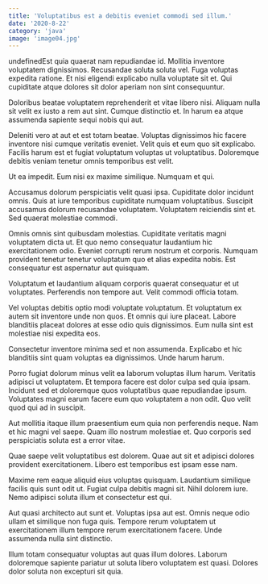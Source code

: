 ```yaml
---
title: 'Voluptatibus est a debitis eveniet commodi sed illum.'
date: '2020-8-22'
category: 'java'
image: 'image04.jpg'
---
```


undefinedEst quia quaerat nam repudiandae id. Mollitia inventore voluptatem dignissimos. Recusandae soluta soluta vel. Fuga voluptas expedita ratione. Et nisi eligendi explicabo nulla voluptate sit et. Qui cupiditate atque dolores sit dolor aperiam non sint consequuntur.
 Doloribus beatae voluptatem reprehenderit et vitae libero nisi. Aliquam nulla sit velit ex iusto a rem aut sint. Cumque distinctio et. In harum ea atque assumenda sapiente sequi nobis qui aut.
 Deleniti vero at aut et est totam beatae. Voluptas dignissimos hic facere inventore nisi cumque veritatis eveniet. Velit quis et eum quo sit explicabo. Facilis harum est et fugiat voluptatum voluptas ut voluptatibus. Doloremque debitis veniam tenetur omnis temporibus est velit.

Ut ea impedit. Eum nisi ex maxime similique. Numquam et qui.
 Accusamus dolorum perspiciatis velit quasi ipsa. Cupiditate dolor incidunt omnis. Quis at iure temporibus cupiditate numquam voluptatibus. Suscipit accusamus dolorum recusandae voluptatem. Voluptatem reiciendis sint et. Sed quaerat molestiae commodi.
 Omnis omnis sint quibusdam molestias. Cupiditate veritatis magni voluptatem dicta ut. Et quo nemo consequatur laudantium hic exercitationem odio. Eveniet corrupti rerum nostrum et corporis. Numquam provident tenetur tenetur voluptatum quo et alias expedita nobis. Est consequatur est aspernatur aut quisquam.

Voluptatum et laudantium aliquam corporis quaerat consequatur et ut voluptates. Perferendis non tempore aut. Velit commodi officia totam.
 Vel voluptas debitis optio modi voluptate voluptatum. Et voluptatum ex autem sit inventore unde non quos. Et omnis qui iure placeat. Labore blanditiis placeat dolores at esse odio quis dignissimos. Eum nulla sint est molestiae nisi expedita eos.
 Consectetur inventore minima sed et non assumenda. Explicabo et hic blanditiis sint quam voluptas ea dignissimos. Unde harum harum.

Porro fugiat dolorum minus velit ea laborum voluptas illum harum. Veritatis adipisci ut voluptatem. Et tempora facere est dolor culpa sed quia ipsam. Incidunt sed et doloremque quos voluptatibus quae repudiandae ipsum. Voluptates magni earum facere eum quo voluptatem a non odit. Quo velit quod qui ad in suscipit.
 Aut mollitia itaque illum praesentium eum quia non perferendis neque. Nam et hic magni vel saepe. Quam illo nostrum molestiae et. Quo corporis sed perspiciatis soluta est a error vitae.
 Quae saepe velit voluptatibus est dolorem. Quae aut sit et adipisci dolores provident exercitationem. Libero est temporibus est ipsam esse nam.

Maxime rem eaque aliquid eius voluptas quisquam. Laudantium similique facilis quis sunt odit ut. Fugiat culpa debitis magni sit. Nihil dolorem iure. Nemo adipisci soluta illum et consectetur est qui.
 Aut quasi architecto aut sunt et. Voluptas ipsa aut est. Omnis neque odio ullam et similique non fuga quis. Tempore rerum voluptatem ut exercitationem illum tempore rerum exercitationem facere. Unde assumenda nulla sint distinctio.
 Illum totam consequatur voluptas aut quas illum dolores. Laborum doloremque sapiente pariatur ut soluta libero voluptatem est quasi. Dolores dolor soluta non excepturi sit quia.


